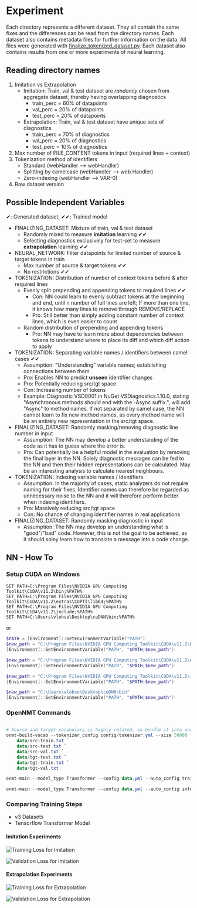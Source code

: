 # Experiment

Each directory represents a different dataset. They all contain the same fixes and the differences can be read from the directory names. Each dataset also contains metadata files for further information on the data. All files were generated with [finalize_tokenized_dataset.py](/finalize_tokenized_dataset.py). Each dataset also contains results from one or more experiments of neural learning.

## Reading directory names

1. Imitation vs Extrapolation
   * Imitation: Train, val & test dataset are *randomly* chosen from aggregate dataset, thereby having overlapping diagnostics
     * train_perc = 60% of datapoints
     * val_perc = 20% of datapoints
     * test_perc = 20% of datapoints
   * Extrapolation: Train, val & test dataset have unique sets of diagnostics
     * train_perc = 70% of diagnostics
     * val_perc = 20% of diagnostics
     * test_perc = 10% of diagnostics
2. Max number of FILE_CONTENT tokens in input (required lines + context)
3. Tokenization method of identifiers
   * Standard (webHandler --> webHandler)
   * Splitting by camelcase (webHandler --> web Handler)
   * Zero-indexing (webHandler --> VAR-0)
4. Raw dataset version

## Possible Independent Variables

✔︎: Generated dataset, ✔︎✔︎: Trained model

* FINALIZING_DATASET: Mixture of train, val & test dataset
  * Randomly mixed to measure **imitation** learning ✔︎✔︎
  * Selecting diagnostics exclusively for test-set to measure **extrapolation** learning ✔︎✔︎
* NEURAL_NETWORK: Filter datapoints for limited number of source & target tokens in train
  * Max number of source & target tokens ✔︎✔︎
  * No restrictions ✔︎✔︎
* TOKENIZATION: Distribution of number of context tokens before & after required lines
  * Evenly split prepending and appending tokens to required lines ✔︎✔︎
    * Con: NN could learn to evenly subtract tokens at the beginning and end, until n number of full lines are left; If more than one line, it knows how many lines to remove through REMOVE/REPLACE
    * Pro: Still better than simply adding constant number of context lines, which is even easier to count
  * Random distribution of prepending and appending tokens
    * Pro: NN may have to learn more about dependencies between tokens to understand where to place its diff and which diff action to apply
* TOKENIZATION: Separating variable names / identifiers between camel cases ✔︎✔︎
  * Assumption: "Understanding" variable names; establishing connections between them
  * Pro: Enables NN to predict **unseen** identifier changes
  * Pro: Potentially reducing src/tgt space
  * Con: Increasing number of tokens
  * Example: Diagnostic VSD0001 in NuGet VSDiagnostics.1.10.0, stating "Asynchronous methods should end with the -Async suffix.", will add "Async" to method names. If not separated by camel case, the NN cannot learn to fix new method names, as every method name will be an entirely new representation in the src/tgt space.
* FINALIZING_DATASET: Randomly masking/removing diagnostic line number in input
  * Assumption: The NN may develop a better understanding of the code as it has to guess where the error is.
  * Pro: Can potentially be a helpful model in the evaluation by removing the final layer in the NN. Solely diagnostic messages can be fed to the NN and then their hidden representations can be calculated. May be an interesting analysis to calculate nearest neighbours.
* TOKENIZATION: Indexing variable names / identifiers
  * Assumption: In the majority of cases, static analyzers do not require naming for their fixes. Identifier names can therefore be regarded as unnecessary noise to the NN and it will therefore perform better when indexing identifiers.
  * Pro: Massively reducing src/tgt space
  * Con: No chance of changing identifier names in real applications
* FINALIZING_DATASET: Randomly masking diagnostic in input
  * Assumption: The NN may develop an understanding what is "good"/"bad" code. However, this is not the goal to be achieved, as it should soley learn how to translate a message into a code change.

## NN - How To

### Setup CUDA on Windows

```Command
SET PATH=C:\Program Files\NVIDIA GPU Computing Toolkit\CUDA\v11.2\bin;%PATH%
SET PATH=C:\Program Files\NVIDIA GPU Computing Toolkit\CUDA\v11.2\extras\CUPTI\lib64;%PATH%
SET PATH=C:\Program Files\NVIDIA GPU Computing Toolkit\CUDA\v11.2\include;%PATH%
SET PATH=C:\Users\vlohse\Desktop\cuDNN\bin;%PATH%
```

or

```Powershell
$PATH = [Environment]::GetEnvironmentVariable("PATH")
$new_path = "C:\Program Files\NVIDIA GPU Computing Toolkit\CUDA\v11.2\bin"
[Environment]::SetEnvironmentVariable("PATH", "$PATH;$new_path")

$new_path = "C:\Program Files\NVIDIA GPU Computing Toolkit\CUDA\v11.2\extras\CUPTI\lib64"
[Environment]::SetEnvironmentVariable("PATH", "$PATH;$new_path")

$new_path = "C:\Program Files\NVIDIA GPU Computing Toolkit\CUDA\v11.2\include"
[Environment]::SetEnvironmentVariable("PATH", "$PATH;$new_path")

$new_path = "C:\Users\vlohse\Desktop\cuDNN\bin"
[Environment]::SetEnvironmentVariable("PATH", "$PATH;$new_path")

```

### OpenNMT Commands

```Powershell

# Source and target vocabulary is highly related, so bundle it into one file:
onmt-build-vocab --tokenizer_config config/tokenizer.yml --size 50000 --save_vocab data/vocab.txt `
    data/src-train.txt `
    data/src-test.txt `
    data/src-val.txt `
    data/tgt-test.txt `
    data/tgt-train.txt `
    data/tgt-val.txt

onmt-main --model_type Transformer --config data.yml --auto_config train --with_eval

onmt-main --model_type Transformer --config data.yml --auto_config infer --features_file data/src-test.txt --predictions_file data/inference-test.txt
```

### Comparing Training Steps

* v3 Datasets
* Tensorflow Transformer Model

#### Imitation Experiments

![Training Loss for Imitation](imitate_train_loss_function.svg)

![Validation Loss for Imitation](imitate_validation_loss_function.svg)

#### Extrapolation Experiments

![Training Loss for Extrapolation](extrap_train_loss_function.svg)

![Validation Loss for Extrapolation](extrap_validation_loss_function.svg)
